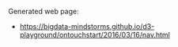 Generated web page:

- https://bigdata-mindstorms.github.io/d3-playground/ontouchstart/2016/03/16/nav.html
